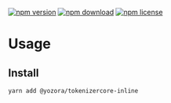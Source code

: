 [![npm version](https://img.shields.io/npm/v/@yozora/tokenizercore-inline.svg)](https://www.npmjs.com/package/@yozora/tokenizercore-inline)
[![npm download](https://img.shields.io/npm/dm/@yozora/tokenizercore-inline.svg)](https://www.npmjs.com/package/@yozora/tokenizercore-inline)
[![npm license](https://img.shields.io/npm/l/@yozora/tokenizercore-inline.svg)](https://www.npmjs.com/package/@yozora/tokenizercore-inline)


# Usage

## Install
```console
yarn add @yozora/tokenizercore-inline
```
